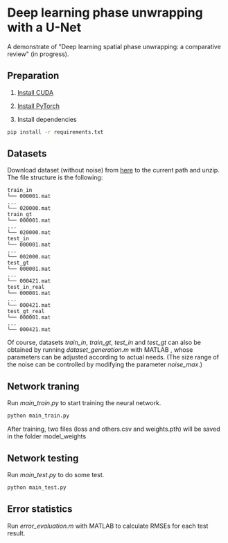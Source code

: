 # Deep learning phase unwrapping with a U-Net
A demonstrate of "Deep learning spatial phase unwrapping: a comparative review" (in progress).

## Preparation
1. [Install CUDA](https://developer.nvidia.com/cuda-downloads)

2. [Install PyTorch](https://pytorch.org/get-started/locally/)

3. Install dependencies
```bash
pip install -r requirements.txt
```

## Datasets
Download dataset (without noise) from [here](https://figshare.com/s/685e972475221aa3b4c4) to the current path and unzip. The file structure is the following:
```
train_in
└── 000001.mat
...
└── 020000.mat
train_gt
└── 000001.mat
...
└── 020000.mat
test_in
└── 000001.mat
...
└── 002000.mat
test_gt
└── 000001.mat
...
└── 000421.mat
test_in_real
└── 000001.mat
...
└── 000421.mat
test_gt_real
└── 000001.mat
...
└── 000421.mat
```

Of course, datasets _train_in_, _train_gt_, _test_in_ and _test_gt_ can also be obtained by running _dataset_generation.m_ with MATLAB , whose parameters can be adjusted according to actual needs. (The size range of the noise can be controlled by modifying the parameter _noise_max_.)

## Network traning
Run _main_train.py_ to start training the neural network.
```sh
python main_train.py
```
After training, two files (loss and others.csv and weights.pth) will be saved in the folder model_weights

## Network testing
Run _main_test.py_ to do some test.
```sh
python main_test.py
```

## Error statistics
Run _error_evaluation.m_ with MATLAB to calculate RMSEs for each test result.

